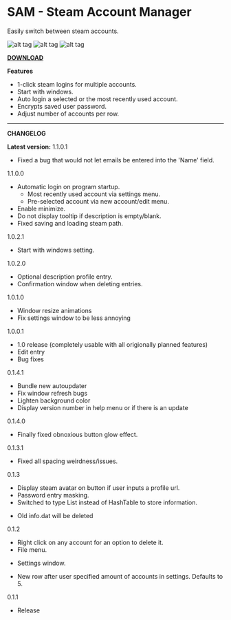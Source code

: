 # SAM - Steam Account Manager

Easily switch between steam accounts.


![alt tag](http://i.imgur.com/7sUxieF.png) ![alt tag](http://i.imgur.com/jEGV9kr.png) ![alt tag](http://i.imgur.com/8yf7Pvp.png)

[**DOWNLOAD**](https://github.com/rex706/SAM/releases/tag/v1.1.0.1)

**Features**

* 1-click steam logins for multiple accounts.
* Start with windows.
* Auto login a selected or the most recently used account.
* Encrypts saved user password.
* Adjust number of accounts per row.

------------------------------------

**CHANGELOG**

**Latest version:** 1.1.0.1
* Fixed a bug that would not let emails be entered into the 'Name' field.

1.1.0.0

* Automatic login on program startup.
	- Most recently used account via settings menu.
	- Pre-selected account via new account/edit menu.
* Enable minimize.
* Do not display tooltip if description is empty/blank.
* Fixed saving and loading steam path.

1.0.2.1

* Start with windows setting. 

1.0.2.0

* Optional description profile entry.
* Confirmation window when deleting entries.

1.0.1.0

* Window resize animations
* Fix settings window to be less annoying

1.0.0.1

* 1.0 release (completely usable with all origionally planned features)
* Edit entry
* Bug fixes

0.1.4.1

* Bundle new autoupdater
* Fix window refresh bugs 
* Lighten background color
* Display version number in help menu or if there is an update

0.1.4.0

* Finally fixed obnoxious button glow effect.

0.1.3.1

* Fixed all spacing weirdness/issues.

0.1.3

* Display steam avatar on button if user inputs a profile url.
* Password entry masking.
* Switched to type List<T> instead of HashTable to store information.
 - Old info.dat will be deleted

0.1.2

* Right click on any account for an option to delete it.
* File menu.
 - Settings window.
* New row after user specified amount of accounts in settings. Defaults to 5.

0.1.1

* Release

